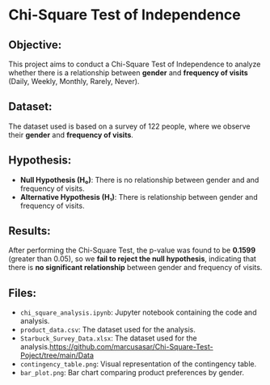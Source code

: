 # Chi-Square Test of Independence

## Objective:
This project aims to conduct a Chi-Square Test of Independence to analyze whether there is a relationship between **gender** and **frequency of visits** (Daily, Weekly, Monthly, Rarely, Never).

## Dataset:
The dataset used is based on a survey of 122 people, where we observe their **gender** and **frequency of visits**.

## Hypothesis:
- **Null Hypothesis (H₀)**: There is no relationship between gender and and frequency of visits.
- **Alternative Hypothesis (H₁)**: There is relationship between gender and frequency of visits.

## Results:
After performing the Chi-Square Test, the p-value was found to be **0.1599** (greater than 0.05), so we **fail to reject the null hypothesis**, indicating that there is **no significant relationship** between gender and frequency of visits.

## Files:
- `chi_square_analysis.ipynb`: Jupyter notebook containing the code and analysis.
- `product_data.csv`: The dataset used for the analysis.
- `Starbuck_Survey_Data.xlsx`: The dataset used for the analysis.https://github.com/marcusasar/Chi-Square-Test-Poject/tree/main/Data
- `contingency_table.png`: Visual representation of the contingency table.
- `bar_plot.png`: Bar chart comparing product preferences by gender.
